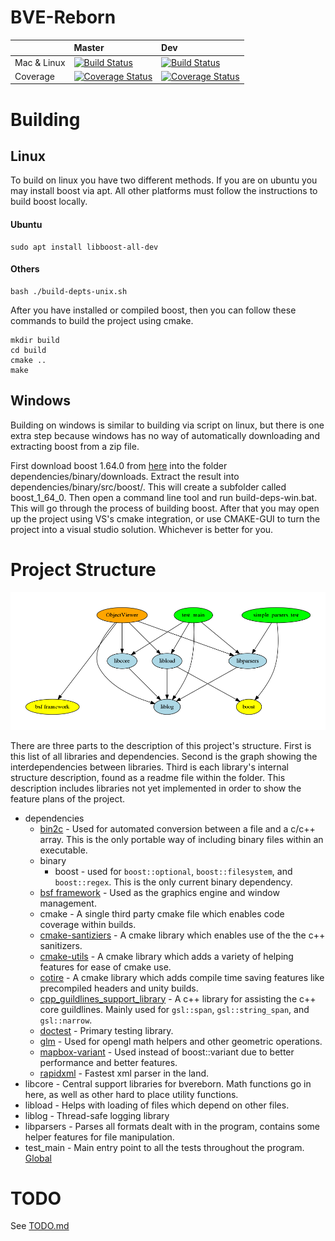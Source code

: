 # BVE-Reborn

|             |  Master  |   Dev  |
|:------------|:---------|:-------|
| Mac & Linux | [![Build Status](https://travis-ci.org/BVE-Reborn/bve-reborn.svg?branch=master)](https://travis-ci.org/BVE-Reborn/bve-reborn) | [![Build Status](https://travis-ci.org/BVE-Reborn/bve-reborn.svg?branch=dev)](https://travis-ci.org/BVE-Reborn/bve-reborn)                                                                                |
| Coverage    | [![Coverage Status](https://coveralls.io/repos/github/BVE-Reborn/bve-reborn/badge.svg?branch=master)](https://coveralls.io/github/BVE-Reborn/bve-reborn?branch=master) | [![Coverage Status](https://coveralls.io/repos/github/BVE-Reborn/bve-reborn/badge.svg?branch=dev)](https://coveralls.io/github/BVE-Reborn/bve-reborn?branch=dev) |

# Building

## Linux

To build on linux you have two different methods. If you are on ubuntu you may install boost via apt. All other platforms must follow the instructions to build boost locally.

#### Ubuntu

```commandline
sudo apt install libboost-all-dev
```

#### Others

```commandline
bash ./build-depts-unix.sh
```

After you have installed or compiled boost, then you can follow these commands to build the project using cmake.

```commandline
mkdir build
cd build
cmake ..
make
```

## Windows

Building on windows is similar to building via script on linux, but there is one extra step because windows has no way of automatically downloading and extracting boost from a zip file.

First download boost 1.64.0 from [here](https://dl.bintray.com/boostorg/release/1.64.0/source/) into the folder dependencies/binary/downloads. Extract the result into dependencies/binary/src/boost/. This will create a subfolder called boost_1_64_0. Then open a command line tool and run build-deps-win.bat. This will go through the process of building boost. After that you may open up the project using VS's cmake integration, or use CMAKE-GUI to turn the project into a visual studio solution. Whichever is better for you.

# Project Structure

![](project_structure.png)

There are three parts to the description of this project's structure. First is this list of all libraries and dependencies. Second is the graph showing the interdependencies between libraries. Third is each library's internal structure description, found as a readme file within the folder. This description includes libraries not yet implemented in order to show the feature plans of the project.

 - dependencies
   - [bin2c](https://github.com/cwfitzgerald/bin2c) - Used for automated conversion between a file and a c/c++ array. This is the only portable way of including binary files within an executable. 
   - binary
     - boost - used for `boost::optional`, `boost::filesystem`, and `boost::regex`. This is the only current binary dependency. 
   - [bsf framework](https://github.com/GameFoundry/bsf) - Used as the graphics engine and window management.
   - cmake - A single third party cmake file which enables code coverage within builds.
   - [cmake-santiziers](https://github.com/arsenm/sanitizers-cmake/tree/6947cff3a9c9305eb9c16135dd81da3feb4bf87f) - A cmake library which enables use of the the c++ sanitizers.
   - [cmake-utils](https://github.com/cwfitzgerald/cmake-utils/tree/002fbf11a9448bf4c297ac34dd31e277b9f30c1f) - A cmake library which adds a variety of helping features for ease of cmake use.
   - [cotire](https://github.com/sakra/cotire/tree/cotire-1.8.0) - A cmake library which adds compile time saving features like precompiled headers and unity builds.
   - [cpp_guildlines_support_library](https://github.com/Microsoft/GSL/tree/v1.0.0) - A c++ library for assisting the c++ core guildlines. Mainly used for `gsl::span`, `gsl::string_span`, and `gsl::narrow`.
   - [doctest](https://github.com/onqtam/doctest/tree/1.2.9) - Primary testing library.
   - [glm](https://github.com/g-truc/glm/tree/0.9.9-a2) - Used for opengl math helpers and other geometric operations.
   - [mapbox-variant](https://github.com/mapbox/variant/tree/v1.1.5) - Used instead of boost::variant due to better performance and better features.
   - [rapidxml](http://rapidxml.sourceforge.net/) - Fastest xml parser in the land.
 - libcore - Central support libraries for bvereborn. Math functions go in here, as well as other hard to place utility functions.
 - libload - Helps with loading of files which depend on other files.
 - liblog - Thread-safe logging library
 - libparsers - Parses all formats dealt with in the program, contains some helper features for file manipulation.
 - test_main - Main entry point to all the tests throughout the program.
[Global](global.html)

# TODO

 See [TODO.md](TODO.md)
